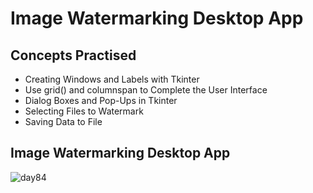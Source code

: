 # Image Watermarking Desktop App
## Concepts Practised
- Creating Windows and Labels with Tkinter
- Use grid() and columnspan to Complete the User Interface
- Dialog Boxes and Pop-Ups in Tkinter
- Selecting Files to Watermark
- Saving Data to File
## Image Watermarking Desktop App
![day84](https://user-images.githubusercontent.com/98851253/169675784-13cc8b2d-ef82-41ad-be3f-52fe56a639fc.gif)